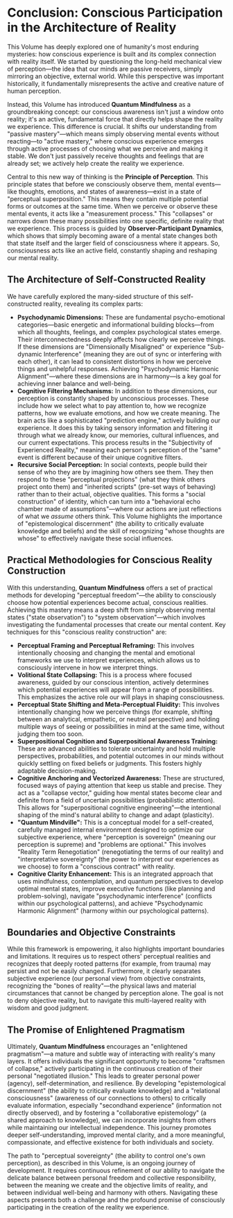 # Conclusion: Conscious Participation in the Architecture of Reality

This Volume has deeply explored one of humanity's most enduring mysteries: how conscious experience is built and its complex connection with reality itself. We started by questioning the long-held mechanical view of perception—the idea that our minds are passive receivers, simply mirroring an objective, external world. While this perspective was important historically, it fundamentally misrepresents the active and creative nature of human perception.

Instead, this Volume has introduced **Quantum Mindfulness** as a groundbreaking concept: our conscious awareness isn't just a window onto reality; it's an active, fundamental force that directly helps shape the reality we experience. This difference is crucial. It shifts our understanding from "passive mastery"—which means simply observing mental events without reacting—to "active mastery," where conscious experience emerges through active processes of choosing what we perceive and making it stable. We don't just passively receive thoughts and feelings that are already set; we actively help create the reality we experience.

Central to this new way of thinking is the **Principle of Perception**. This principle states that before we consciously observe them, mental events—like thoughts, emotions, and states of awareness—exist in a state of "perceptual superposition." This means they contain multiple potential forms or outcomes at the same time. When we perceive or observe these mental events, it acts like a "measurement process." This "collapses" or narrows down these many possibilities into one specific, definite reality that we experience. This process is guided by **Observer-Participant Dynamics**, which shows that simply becoming aware of a mental state changes both that state itself and the larger field of consciousness where it appears. So, consciousness acts like an active field, constantly shaping and reshaping our mental reality.

## The Architecture of Self-Constructed Reality

We have carefully explored the many-sided structure of this self-constructed reality, revealing its complex parts:

*   **Psychodynamic Dimensions:** These are fundamental psycho-emotional categories—basic energetic and informational building blocks—from which all thoughts, feelings, and complex psychological states emerge. Their interconnectedness deeply affects how clearly we perceive things. If these dimensions are "Dimensionally Misaligned" or experience "Sub-dynamic Interference" (meaning they are out of sync or interfering with each other), it can lead to consistent distortions in how we perceive things and unhelpful responses. Achieving "Psychodynamic Harmonic Alignment"—where these dimensions are in harmony—is a key goal for achieving inner balance and well-being.
*   **Cognitive Filtering Mechanisms:** In addition to these dimensions, our perception is constantly shaped by unconscious processes. These include how we select what to pay attention to, how we recognize patterns, how we evaluate emotions, and how we create meaning. The brain acts like a sophisticated "prediction engine," actively building our experience. It does this by taking sensory information and filtering it through what we already know, our memories, cultural influences, and our current expectations. This process results in the "Subjectivity of Experienced Reality," meaning each person's perception of the "same" event is different because of their unique cognitive filters.
*   **Recursive Social Perception:** In social contexts, people build their sense of who they are by imagining how others see them. They then respond to these "perceptual projections" (what they think others project onto them) and "inherited scripts" (pre-set ways of behaving) rather than to their actual, objective qualities. This forms a "social construction" of identity, which can turn into a "behavioral echo chamber made of assumptions"—where our actions are just reflections of what we *assume* others think. This Volume highlights the importance of "epistemological discernment" (the ability to critically evaluate knowledge and beliefs) and the skill of recognizing "whose thoughts are whose" to effectively navigate these social influences.

## Practical Methodologies for Conscious Reality Construction

With this understanding, **Quantum Mindfulness** offers a set of practical methods for developing "perceptual freedom"—the ability to consciously choose how potential experiences become actual, conscious realities. Achieving this mastery means a deep shift from simply observing mental states ("state observation") to "system observation"—which involves investigating the fundamental processes that create our mental content. Key techniques for this "conscious reality construction" are:

*   **Perceptual Framing and Perceptual Reframing:** This involves intentionally choosing and changing the mental and emotional frameworks we use to interpret experiences, which allows us to consciously intervene in how we interpret things.
*   **Volitional State Collapsing:** This is a process where focused awareness, guided by our conscious intention, actively determines which potential experiences will appear from a range of possibilities. This emphasizes the active role our will plays in shaping consciousness.
*   **Perceptual State Shifting and Meta-Perceptual Fluidity:** This involves intentionally changing how we perceive things (for example, shifting between an analytical, empathetic, or neutral perspective) and holding multiple ways of seeing or possibilities in mind at the same time, without judging them too soon.
*   **Superpositional Cognition and Superpositional Awareness Training:** These are advanced abilities to tolerate uncertainty and hold multiple perspectives, probabilities, and potential outcomes in our minds without quickly settling on fixed beliefs or judgments. This fosters highly adaptable decision-making.
*   **Cognitive Anchoring and Vectorized Awareness:** These are structured, focused ways of paying attention that keep us stable and precise. They act as a "collapse vector," guiding how mental states become clear and definite from a field of uncertain possibilities (probabilistic attention). This allows for "superpositional cognitive engineering"—the intentional shaping of the mind's natural ability to change and adapt (plasticity).
*   **"Quantum Mindville":** This is a conceptual model for a self-created, carefully managed internal environment designed to optimize our subjective experience, where "perception is sovereign" (meaning our perception is supreme) and "problems are optional." This involves "Reality Term Renegotiation" (renegotiating the terms of our reality) and "interpretative sovereignty" (the power to interpret our experiences as we choose) to form a "conscious contract" with reality.
*   **Cognitive Clarity Enhancement:** This is an integrated approach that uses mindfulness, contemplation, and quantum perspectives to develop optimal mental states, improve executive functions (like planning and problem-solving), navigate "psychodynamic interference" (conflicts within our psychological patterns), and achieve "Psychodynamic Harmonic Alignment" (harmony within our psychological patterns).

## Boundaries and Objective Constraints

While this framework is empowering, it also highlights important boundaries and limitations. It requires us to respect others' perceptual realities and recognizes that deeply rooted patterns (for example, from trauma) may persist and not be easily changed. Furthermore, it clearly separates subjective experience (our personal view) from objective constraints, recognizing the "bones of reality"—the physical laws and material circumstances that cannot be changed by perception alone. The goal is not to deny objective reality, but to navigate this multi-layered reality with wisdom and good judgment.

## The Promise of Enlightened Pragmatism

Ultimately, **Quantum Mindfulness** encourages an "enlightened pragmatism"—a mature and subtle way of interacting with reality's many layers. It offers individuals the significant opportunity to become "craftsmen of collapse," actively participating in the continuous creation of their personal "negotiated illusion." This leads to greater personal power (agency), self-determination, and resilience. By developing "epistemological discernment" (the ability to critically evaluate knowledge) and a "relational consciousness" (awareness of our connections to others) to critically evaluate information, especially "secondhand experience" (information not directly observed), and by fostering a "collaborative epistemology" (a shared approach to knowledge), we can incorporate insights from others while maintaining our intellectual independence. This journey promotes deeper self-understanding, improved mental clarity, and a more meaningful, compassionate, and effective existence for both individuals and society.

The path to "perceptual sovereignty" (the ability to control one's own perception), as described in this Volume, is an ongoing journey of development. It requires continuous refinement of our ability to navigate the delicate balance between personal freedom and collective responsibility, between the meaning we create and the objective limits of reality, and between individual well-being and harmony with others. Navigating these aspects presents both a challenge and the profound promise of consciously participating in the creation of the reality we experience.